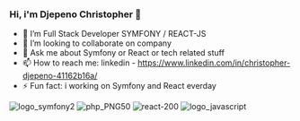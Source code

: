 ### Hi, i'm Djepeno Christopher 👋

- 🌱 I’m Full Stack Developer SYMFONY / REACT-JS
- 👯 I’m looking to collaborate on company
- 💬 Ask me about Symfony or React or tech related stuff 
- 📫 How to reach me: linkedin - https://www.linkedin.com/in/christopher-djepeno-41162b16a/
- ⚡ Fun fact: i working on Symfony and React everday

![logo_symfony2](https://user-images.githubusercontent.com/43074465/98482885-9fbb5500-2204-11eb-9bf7-63e79718693f.png)
![php_PNG50](https://user-images.githubusercontent.com/43074465/98482744-af866980-2203-11eb-95e6-a137a3d38c6a.png)
![react-200](https://user-images.githubusercontent.com/43074465/105323367-57d48900-5bca-11eb-8cc8-66723fa2e6d6.png)
![logo_javascript](https://user-images.githubusercontent.com/43074465/98482792-fecc9a00-2203-11eb-8461-ceb47c8a20a8.png)


